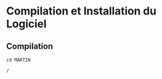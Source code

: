 Compilation et Installation du Logiciel 
=======================================

Compilation
-----------

`cd MARTIN` 

`/` 

